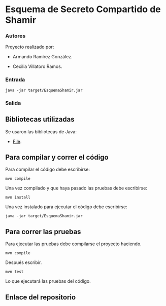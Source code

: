 # Esquema de Secreto Compartido de Shamir



### Autores

Proyecto realizado por:

* Armando Ramírez González.

* Cecilia Villatoro Ramos.

### Entrada


```
java -jar target/EsquemaShamir.jar
```

### Salida


## Bibliotecas utilizadas

Se usaron las bibliotecas de Java:

* [File](https://docs.oracle.com/javase/7/docs/api/java/io/File.html).

## Para compilar y correr el código

Para compilar el código debe escribirse:

```
mvn compile
```

Una vez compilado y que haya pasado las pruebas debe escribirse:

```
mvn install
```

Una vez instalado para ejecutar el código debe escribirse:

```
java -jar target/EsquemaShamir.jar
```

## Para correr las pruebas

Para ejecutar las pruebas debe compilarse el proyecto haciendo.

```
mvn compile
```

Después escribir.

```
mvn test
```

Lo que ejecutará las pruebas del código.

## Enlace del repositorio





